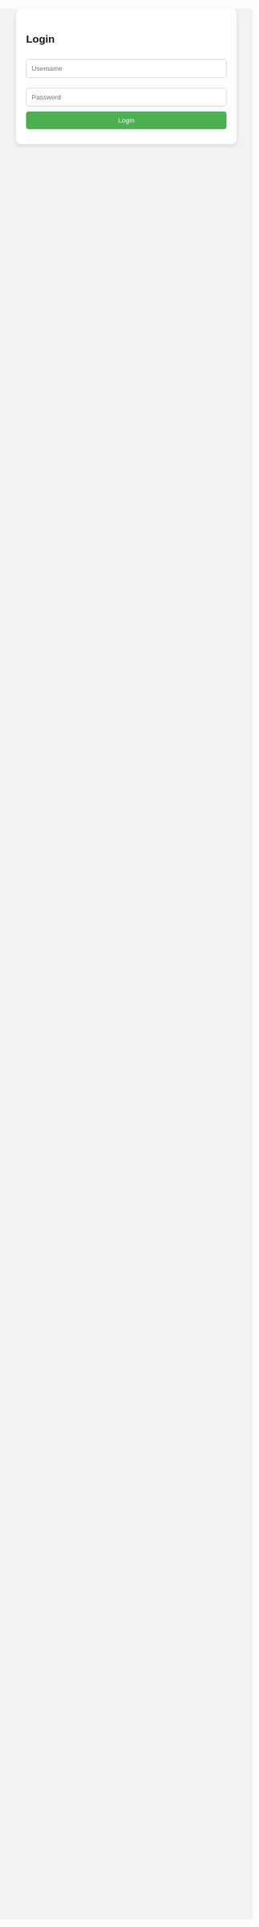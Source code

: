 <!DOCTYPE html><html lang="en">
<head>
  <meta charset="UTF-8" />
  <meta name="viewport" content="width=device-width, initial-scale=1.0" />
  <title>Portfolio Login</title>
  <style>
    body {
      font-family: Arial, sans-serif;
      background: #f2f2f2;
      margin: 0;
      padding: 0;
    }
    .container {
      max-width: 400px;
      margin: 100px auto;
      background: #fff;
      padding: 20px;
      border-radius: 10px;
      box-shadow: 0 4px 8px rgba(0,0,0,0.1);
    }
    input[type="text"], input[type="password"] {
      width: 100%;
      padding: 10px;
      margin: 10px 0;
      border-radius: 5px;
      border: 1px solid #ccc;
    }
    button {
      width: 100%;
      padding: 10px;
      background: #4CAF50;
      color: white;
      border: none;
      border-radius: 5px;
      cursor: pointer;
    }
    button:hover {
      background: #45a049;
    }
    .error {
      color: red;
      margin-top: 10px;
    }
    .dashboard {
      display: none;
      max-width: 800px;
      margin: 50px auto;
      background: #fff;
      padding: 20px;
      border-radius: 10px;
      box-shadow: 0 4px 8px rgba(0,0,0,0.1);
    }
    table {
      width: 100%;
      border-collapse: collapse;
    }
    table, th, td {
      border: 1px solid #ccc;
    }
    th, td {
      padding: 10px;
      text-align: center;
    }
    th {
      background-color: #f4f4f4;
    }
  </style>
</head>
<body>
  <div class="container" id="login-box">
    <h2>Login</h2>
    <input type="text" id="username" placeholder="Username">
    <input type="password" id="password" placeholder="Password">
    <button onclick="login()">Login</button>
    <div class="error" id="error-msg"></div>
  </div>  <div class="dashboard" id="dashboard">
    <h2>Work Score Table</h2>
    <table>
      <tr>
        <th>Name</th>
        <th>Date</th>
        <th>No. of ACC</th>
        <th>Payment</th>
      </tr>
      <tr>
        <td>John Doe</td>
        <td>2025-03-30</td>
        <td>10</td>
        <td>$100</td>
      </tr>
      <tr>
        <td>Jane Smith</td>
        <td>2025-03-29</td>
        <td>8</td>
        <td>$80</td>
      </tr>
    </table>
  </div>  <script>
    const users = {
      "akash": "1234",
      "admin": "admin123"
    };

    function login() {
      const user = document.getElementById("username").value;
      const pass = document.getElementById("password").value;
      const errorMsg = document.getElementById("error-msg");

      if (users[user] && users[user] === pass) {
        document.getElementById("login-box").style.display = "none";
        document.getElementById("dashboard").style.display = "block";
      } else {
        errorMsg.textContent = "Invalid username or password.";
      }
    }
  </script></body>
</html>
